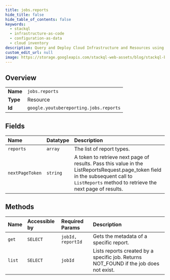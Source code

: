 ```yaml
---
title: jobs.reports
hide_title: false
hide_table_of_contents: false
keywords:
  - stackql
  - infrastructure-as-code
  - configuration-as-data
  - cloud inventory
description: Query and Deploy Cloud Infrastructure and Resources using SQL
custom_edit_url: null
image: https://storage.googleapis.com/stackql-web-assets/blog/stackql-blog-post-featured-image.png
---
```

  
    

## Overview
<table><tbody>
<tr><td><b>Name</b></td><td><code>jobs.reports</code></td></tr>
<tr><td><b>Type</b></td><td>Resource</td></tr>
<tr><td><b>Id</b></td><td><code>google.youtubereporting.jobs.reports</code></td></tr>
</tbody></table>

## Fields
| Name | Datatype | Description |
|:-----|:---------|:------------|
| `reports` | `array` | The list of report types. |
| `nextPageToken` | `string` | A token to retrieve next page of results. Pass this value in the ListReportsRequest.page_token field in the subsequent call to `ListReports` method to retrieve the next page of results. |
## Methods
| Name | Accessible by | Required Params | Description |
|:-----|:--------------|:----------------|:------------|
| `get` | `SELECT` | `jobId, reportId` | Gets the metadata of a specific report. |
| `list` | `SELECT` | `jobId` | Lists reports created by a specific job. Returns NOT_FOUND if the job does not exist. |
